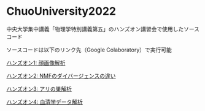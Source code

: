 # ChuoUniversity2022

中央大学集中講義「物理学特別講義第五」のハンズオン講習会で使用したソースコード

ソースコードは以下のリンク先（Google Colaboratory）で実行可能

[ハンズオン1: 顔画像解析](https://colab.research.google.com/github/kokitsuyuzaki/ChuoUniversity2022/blob/master/faceimages.ipynb)

[ハンズオン2: NMFのダイバージェンスの違い](https://colab.research.google.com/github/kokitsuyuzaki/ChuoUniversity2022/blob/master/demo_nmf.ipynb)

[ハンズオン3: アリの巣解析](https://colab.research.google.com/github/kokitsuyuzaki/ChuoUniversity2022/blob/master/formicidae.ipynb)

[ハンズオン4: 血清学データ解析](https://colab.research.google.com/github/kokitsuyuzaki/ChuoUniversity2022/blob/master/serology.ipynb)



